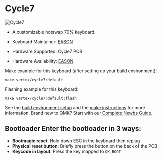 # Cycle7

![Cycle7](https://i.imgur.com/v5d8D7h.png)

* A customizable hotswap 70% keyboard.

* Keyboard Maintainer: [EASON](https://github.com/EasonQian1)
* Hardware Supported: Cycle7 PCB
* Hardware Availability: [EASON](https://github.com/EasonQian1)

Make example for this keyboard (after setting up your build environment):

    make vertex/cycle7:default

Flashing example for this keyboard:

    make vertex/cycle7:default:flash

See the [build environment setup](https://docs.qmk.fm/#/getting_started_build_tools) and the [make instructions](https://docs.qmk.fm/#/getting_started_make_guide) for more information. Brand new to QMK? Start with our [Complete Newbs Guide](https://docs.qmk.fm/#/newbs).

## Bootloader Enter the bootloader in 3 ways:

* **Bootmagic reset**: Hold down ESC in the keyboard then replug
* **Physical reset button**: Briefly press the button on the back of the PCB
* **Keycode in layout**: Press the key mapped to `QK_BOOT`
